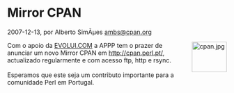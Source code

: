 
# Mirror CPAN

 2007-12-13, por Alberto SimÃµes <ambs@cpan.org>

<form contenteditable="false" mt:asset-id="5" class="mt-enclosure mt-enclosure-image"><a href="http://perl.pt/cpan.jpg"><img alt="cpan.jpg" src="http://perl.pt/cpan-thumb-80x70.jpg" class="mt-image-right" style="margin: 0pt 0pt 20px 20px; float: right;" height="70" width="80" /></a></form> <div>Com o apoio da <a href="http://www.evolui.com/">EVOLUI.COM</a> a APPP tem o prazer de anunciar um novo Mirror CPAN em <a href="http://cpan.perl.pt/">http://cpan.perl.pt/</a>, actualizado regularmente e com acesso ftp, http e rsync. <br /><br />Esperamos que este seja um contributo importante para a comunidade Perl em Portugal.<br /></div>
